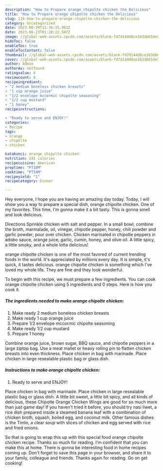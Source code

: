 ```yaml
---
description: "How to Prepare orange chipolte chicken the Delicious"
title: "How to Prepare orange chipolte chicken the Delicious"
slug: 116-how-to-prepare-orange-chipolte-chicken-the-delicious
category: Uncategorized
date: 2023-06-29T11:36:15.963Z
date: 2023-06-23T01:28:22.547Z
image: //global-web-assets.cpcdn.com/assets/blank-fd7d144d8ce163db654e5a02c40b08a2775adb7897d16e4062681dc7e1b2800f.png
hideToc: false
enableToc: true
enableTocContent: false
thumbnail: //global-web-assets.cpcdn.com/assets/blank-fd7d144d8ce163db654e5a02c40b08a2775adb7897d16e4062681dc7e1b2800f.png
cover: //global-web-assets.cpcdn.com/assets/blank-fd7d144d8ce163db654e5a02c40b08a2775adb7897d16e4062681dc7e1b2800f.png
author: Admin
authorAv: notfound
ratingvalue: 4
reviewcount: 8
recipeingredient:
- "2 medium boneless chicken breasts"
- "1 cup orange juice"
- "1/2 envelope mccormic chipolte seasoning"
- "1/2 cup mustard"
- "1 honey"
recipeinstructions:

- "Ready to serve and ENJOY!"
categories:
- Recipe
tags:
- orange
- chipolte
- chicken

katakunci: orange chipolte chicken 
nutrition: 241 calories
recipecuisine: American
preptime: "PT18M"
cooktime: "PT34M"
recipeyield: "1"
recipecategory: Dinner

---
```



Hey everyone, I hope you are having an amazing day today. Today, I will show you a way to prepare a special dish, orange chipolte chicken. One of my favorites. This time, I'm gonna make it a bit tasty. This is gonna smell and look delicious.

Directions Sprinkle chicken with salt and pepper. In a small bowl, combine the broth, marmalade, oil, vinegar, chipotle pepper, honey, chili powder and garlic powder; pour over chicken. Chicken marinated in chipotle peppers in adobo sauce, orange juice, garlic, cumin, honey, and olive oil. A little spicy, a little smoky, and a whole lotta delicious!

orange chipolte chicken is one of the most favored of current trending foods in the world. It's appreciated by millions every day. It is simple, it's quick, it tastes delicious. orange chipolte chicken is something which I've loved my whole life. They are fine and they look wonderful.


To begin with this recipe, we must prepare a few ingredients. You can cook orange chipolte chicken using 5 ingredients and 0 steps. Here is how you cook it.

<!--inarticleads1-->

##### The ingredients needed to make orange chipolte chicken:

1. Make ready 2 medium boneless chicken breasts
1. Make ready 1 cup orange juice
1. Prepare 1/2 envelope mccormic chipolte seasoning
1. Make ready 1/2 cup mustard
1. Prepare 1 honey


Combine orange juice, brown sugar, BBQ sauce, and chipotle peppers in a large ziptop bag. Use a meat mallet or heavy rolling pin to flatten chicken breasts into even thickness. Place chicken in bag with marinade. Place chicken in large resealable plastic bag or glass dish. 

<!--inarticleads2-->

##### Instructions to make orange chipolte chicken:


1. Ready to serve and ENJOY!

Place chicken in bag with marinade. Place chicken in large resealable plastic bag or glass dish. A little bit sweet, a little bit spicy, and all kinds of delicious, these Chipotle Orange Chicken Wings are good for so much more than just game day! If you haven&#39;t tried it before, you should try nasi liwet, a rice dish prepared inside a steamed banana leaf with a combination of chicken broth, squash, boiled egg, and coconut milk. Other famous dishes is the Timlo, a clear soup with slices of chicken and egg served with rice and fried onions. 

So that is going to wrap this up with this special food orange chipolte chicken recipe. Thanks so much for reading. I'm confident that you can make this at home. There is gonna be interesting food in home recipes coming up. Don't forget to save this page in your browser, and share it to your family, colleague and friends. Thanks again for reading. Go on get cooking!
